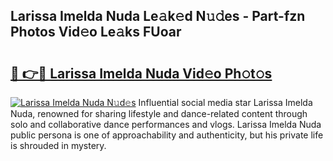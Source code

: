 ## Larissa Imelda Nuda Le𝚊k𝚎d N𝚞𝚍es - Part-fzn Photos Vid𝚎o Le𝚊ks FUoar

# <h2><a href="http://fbfek8o.evod.top/?m=Larissa+Imelda+Nuda">🔗 👉🔴 Larissa Imelda Nuda Vid𝚎o Ph𝚘t𝚘s</a></h2>

[![Larissa Imelda Nuda N𝚞d𝚎s](https://i.imgur.com/8V9OHl7.gif)](http://fbfek8o.evod.top/?m=Larissa+Imelda+Nuda)
Influential social media star Larissa Imelda Nuda, renowned for sharing lifestyle and dance-related content through solo and collaborative dance performances and vlogs. Larissa Imelda Nuda public persona is one of approachability and authenticity, but his private life is shrouded in mystery. 
